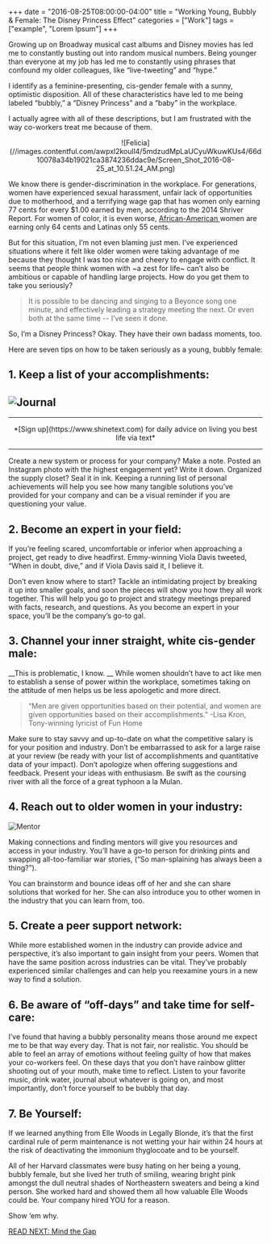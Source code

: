 +++
  date = "2016-08-25T08:00:00-04:00"
  title = "Working Young, Bubbly & Female: The Disney Princess Effect"
  categories = ["Work"]
  tags = ["example", "Lorem Ipsum"]
+++



<span class="dropcap">G</span>rowing up on Broadway musical cast albums and Disney movies has led me to constantly busting out into random musical numbers. Being younger than everyone at my job has led me to constantly using phrases that confound my older colleagues, like “live-tweeting” and “hype.” 

I identify as a feminine-presenting, cis-gender female with a sunny, optimistic disposition. All of these characteristics have led to me being labeled “bubbly,” a “Disney Princess” and a “baby” in the workplace. 

I actually agree with all of these descriptions, but I am frustrated with the way co-workers treat me because of them. 

<center> ![Felicia](//images.contentful.com/awpxl2koull4/5mdzudMpLaUCyuWkuwKUs4/66d10078a34b19021ca3874236ddac9e/Screen_Shot_2016-08-25_at_10.51.24_AM.png)</center>

We know there is gender-discrimination in the workplace. For generations, women have experienced sexual harassment, unfair lack of opportunities due to motherhood, and a terrifying wage gap that has women only earning 77 cents for every $1.00 earned by men, according to the 2014 Shriver Report. For women of color, it is even worse, <a href="http://www.now.org/resource/women-deserve-equal-pay-factsheet/African-American" target="_blank"> African-American </a> women are earning only 64 cents and Latinas only 55 cents.

But for this situation, I’m not even blaming just men. I’ve experienced situations where it felt like older women were taking advantage of me because they thought I was too nice and cheery to engage with conflict. It seems that people think women with ~a zest for life~ can’t also be ambitious or capable of handling large projects. How do you get them to take you seriously? 

> It is possible to be dancing and singing to a Beyonce song one minute, and effectively leading a strategy meeting the next. Or even both at the same time -- I’ve seen it done. 

So, I’m a Disney Princess? Okay. They have their own badass moments, too. 

Here are seven tips on how to be taken seriously as a young, bubbly female:

## 1. Keep a list of your accomplishments: 

![Journal](//images.contentful.com/awpxl2koull4/6uqKycTfywYUESuCQE0a6u/12e8b974c620db75023fefba9a2dc19f/accomplishments.jpeg)
---


---


<center>*[Sign up](https://www.shinetext.com) for daily advice on living you best life via text* </center>

---
  
Create a new system or process for your company? Make a note. Posted an Instagram photo with the highest engagement yet? Write it down. Organized the supply closet? Seal it in ink. Keeping a running list of personal achievements will help you see how many tangible solutions you’ve provided for your company and can be a visual reminder if you are questioning your value.

## 2. Become an expert in your field: 
If you’re feeling scared, uncomfortable or inferior when approaching a project, get ready to dive headfirst. Emmy-winning Viola Davis tweeted, “When in doubt, dive,” and if Viola Davis said it, I believe it. 

Don’t even know where to start? Tackle an intimidating project by breaking it up into smaller goals, and soon the pieces will show you how they all work together. This will help you go to project and strategy meetings prepared with facts, research, and questions. As you become an expert in your space, you’ll be the company’s go-to gal.


## 3. Channel your inner straight, white cis-gender male:

__This is problematic, I know. __
While women shouldn’t have to act like men to establish a sense of power within the workplace, sometimes taking on the attitude of men helps us be less apologetic and more direct. 

> “Men are given opportunities based on their potential, and women are given opportunities based on their accomplishments.” -Lisa Kron, Tony-winning lyricist of Fun Home

Make sure to stay savvy and up-to-date on what the competitive salary is for your position and industry. Don’t be embarrassed to ask for a large raise at your review (be ready with your list of accomplishments and quantitative data of your impact). Don’t apologize when offering suggestions and feedback. Present your ideas with enthusiasm. Be swift as the coursing river with all the force of a great typhoon a la Mulan.

## 4. Reach out to older women in your industry:

![Mentor](//images.contentful.com/awpxl2koull4/6OCXCRhRfOCsQKC6SMwKIQ/52a6d205ad3408ca0cefb0b04467e392/mentor.jpeg)

Making connections and finding mentors will give you resources and access in your industry. You’ll have a go-to person for drinking pints and swapping all-too-familiar war stories, (“So man-splaining has always been a thing?”). 

You can brainstorm and bounce ideas off of her and she can share solutions that worked for her. She can also introduce you to other women in the industry that you can learn from, too. 

## 5. Create a peer support network:
While more established women in the industry can provide advice and perspective, it’s also important to gain insight from your peers. Women that have the same position across industries can be vital. They’ve probably experienced similar challenges and can help you reexamine yours in a new way to find a solution.

## 6. Be aware of “off-days” and take time for self-care:
I’ve found that having a bubbly personality means those around me expect me to be that way every day. That is not fair, nor realistic. You should be able to feel an array of emotions without feeling guilty of how that makes your co-workers feel. On these days that you don’t have rainbow glitter shooting out of your mouth, make time to reflect. Listen to your favorite music, drink water, journal about whatever is going on, and most importantly, don’t force yourself to be bubbly that day. 

## 7. Be Yourself: 
If we learned anything from Elle Woods in Legally Blonde, it’s that the first cardinal rule of perm maintenance is not wetting your hair within 24 hours at the risk of deactivating the immonium thyglocoate and to be yourself. 

All of her Harvard classmates were busy hating on her being a young, bubbly female, but she lived her truth of smiling, wearing bright pink amongst the dull neutral shades of Northeastern sweaters and being a kind person. She worked hard and showed them all how valuable Elle Woods could be. Your company hired YOU for a reason. 

Show ‘em why.

[READ NEXT: Mind the Gap
](http://advice.shinetext.com/articles/mind-the-gap/)

<div class="pubexchange_module" id="pubexchange_below_content" data-pubexchange-module-id="2323"></div>

<script>(function(w, d, s, id) {
  w.PUBX=w.PUBX || {pub: "shine_text", discover: false, lazy: true};
  var js, pjs = d.getElementsByTagName(s)[0];
  if (d.getElementById(id)) return;
  js = d.createElement(s); js.id = id; js.async = true;
  js.src = "//main.pubexchange.com/loader.min.js";
  pjs.parentNode.insertBefore(js, pjs);
}(window, document, "script", "pubexchange-jssdk"));</script>


